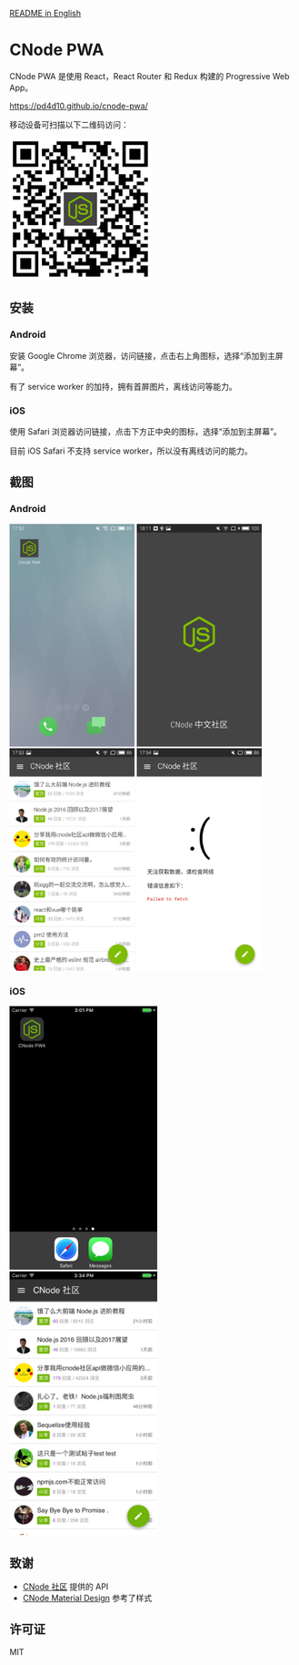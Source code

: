 [README in English](README.en.md)

# CNode PWA

CNode PWA 是使用 React，React Router 和 Redux 构建的 Progressive Web App。

https://pd4d10.github.io/cnode-pwa/

移动设备可扫描以下二维码访问：

<img src="assets/qrcode.png" width="250" alt="链接二维码" />

## 安装

### Android

安装 Google Chrome 浏览器，访问链接，点击右上角图标，选择“添加到主屏幕”。

有了 service worker 的加持，拥有首屏图片，离线访问等能力。

### iOS

使用 Safari 浏览器访问链接，点击下方正中央的图标，选择“添加到主屏幕”。

目前 iOS Safari 不支持 service worker，所以没有离线访问的能力。

## 截图

### Android

<span><img src="assets/android-1.jpg" width="220" alt="主屏幕图标" /></span>
<span><img src="assets/android-2.jpg" width="220" alt="首屏图片" /></span>
<span><img src="assets/android-3.jpg" width="220" alt="页面" /></span>
<span><img src="assets/android-4.jpg" width="220" alt="离线访问" /></span>

### iOS

<span><img src="assets/ios-1.png" width="260" alt="iOS 主屏幕图标" /></span>
<span><img src="assets/ios-2.png" width="260" alt="iOS 上的页面" /></span>

## 致谢

* [CNode 社区](https://cnodejs.org/api) 提供的 API
* [CNode Material Design](https://github.com/TakWolf/CNode-Material-Design) 参考了样式

## 许可证

MIT
